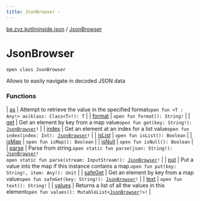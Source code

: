 ```yaml
---
title: JsonBrowser - 
---
```


[be.zvz.kotlininside.json](../index.html) / [JsonBrowser](./index.html)

# JsonBrowser

`open class JsonBrowser`

Allows to easily navigate in decoded JSON data

### Functions

| [as](as.html) | Attempt to retrieve the value in the specified format`open fun <T : Any!> as(klass: Class<T>!): T` |
| [format](format.html) | `open fun format(): String!` |
| [get](get.html) | Get an element by key from a map value`open fun get(key: String!): `[`JsonBrowser`](./index.html)`!` |
| [index](--index--.html) | Get an element at an index for a list value`open fun index(index: Int): `[`JsonBrowser`](./index.html)`!` |
| [isList](is-list.html) | `open fun isList(): Boolean` |
| [isMap](is-map.html) | `open fun isMap(): Boolean` |
| [isNull](is-null.html) | `open fun isNull(): Boolean` |
| [parse](parse.html) | Parse from string.`open static fun parse(json: String!): `[`JsonBrowser`](./index.html)`!`<br>`open static fun parse(stream: InputStream!): `[`JsonBrowser`](./index.html)`!` |
| [put](put.html) | Put a value into the map if this instance contains a map.`open fun put(key: String!, item: Any!): Unit` |
| [safeGet](safe-get.html) | Get an element by key from a map value`open fun safeGet(key: String!): `[`JsonBrowser`](./index.html)`!` |
| [text](text.html) | `open fun text(): String!` |
| [values](values.html) | Returns a list of all the values in this element`open fun values(): MutableList<`[`JsonBrowser`](./index.html)`!>!` |

